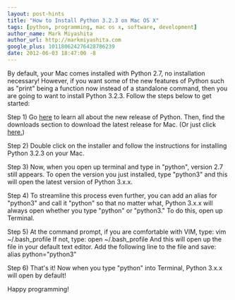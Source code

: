 ```yaml
---
layout: post-hints
title: "How to Install Python 3.2.3 on Mac OS X"
tags: [python, programming, mac os x, software, development]
author_name: Mark Miyashita
author_url: http://markmiyashita.com
google_plus: 101180624276428786239
date: 2012-06-03 18:47:00 -8
---
```


By default, your Mac comes installed with Python 2.7, no installation necessary! However, if you want some of the new features of Python such as "print" being a function now instead of a standalone command, then you are going to want to install Python 3.2.3. Follow the steps below to get started:

Step 1) Go <a href="http://www.python.org/download/releases/3.2.3/">here</a> to learn all about the new release of Python. Then, find the downloads section to download the latest release for Mac. (Or just click <a href="http://www.python.org/ftp/python/3.2.3/python-3.2.3-macosx10.6.dmg">here.</a>)

Step 2) Double click on the installer and follow the instructions for installing Python 3.2.3 on your Mac.

Step 3) Now, when you open up terminal and type in "python", version 2.7 still appears. To open the version you just installed, type "python3" and this will open the latest version of Python 3.x.x.

Step 4) To streamline this process even further, you can add an alias for "python3" and call it "python" so that no matter what, Python 3.x.x will always open whether you type "python" or "python3." To do this, open up Terminal.

Step 5) At the command prompt, if you are comfortable with VIM, type:
    vim ~/.bash_profile
If not, type:
    open ~/.bash_profile
And this will open up the file in your default text editor. Add the following line to the file and save:
    alias python="python3"
    
Step 6) That's it! Now when you type "python" into Terminal, Python 3.x.x will open by default! 

Happy programming!
